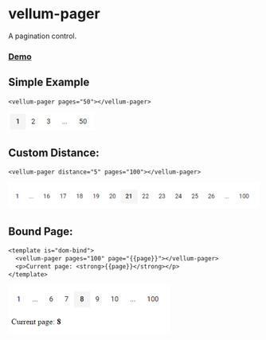 # vellum-pager

A pagination control.

### [Demo](http://polymer.zikes.me/bower_components/vellum-pager/demo/index.html)

## Simple Example

```
<vellum-pager pages="50"></vellum-pager>
```

![basic](./screenshots/basic.png)

## Custom Distance:

```
<vellum-pager distance="5" pages="100"></vellum-pager>
```

![distance](./screenshots/distance.png)

## Bound Page:

```
<template is="dom-bind">
  <vellum-pager pages="100" page="{{page}}"></vellum-pager>
  <p>Current page: <strong>{{page}}</strong></p>
</template>
```

![bound-page](./screenshots/bound-page.png)

